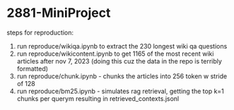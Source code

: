 # 2881-MiniProject




steps for reproduction:
1. run reproduce/wikiqa.ipynb to extract the 230 longest wiki qa questions
2. run reproduce/wikicontent.ipynb to get 1165 of the most recent wiki articles after nov 7, 2023 (doing this cuz the data in the repo is terribly formatted)
3. run reproduce/chunk.ipynb - chunks the articles into 256 token w stride of 128
4. run reproduce/bm25.ipynb - simulates rag retrieval, getting the top k=1 chunks per querym resulting in retrieved_contexts.jsonl